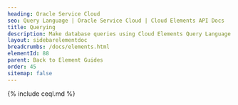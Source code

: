 ```yaml
---
heading: Oracle Service Cloud
seo: Query Language | Oracle Service Cloud | Cloud Elements API Docs
title: Querying
description: Make database queries using Cloud Elements Query Language.
layout: sidebarelementdoc
breadcrumbs: /docs/elements.html
elementId: 88
parent: Back to Element Guides
order: 45
sitemap: false
---
```


{% include ceql.md %}
